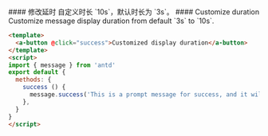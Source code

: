 
<cn>
#### 修改延时
自定义时长 `10s`，默认时长为 `3s`。
</cn>

<us>
#### Customize duration
Customize message display duration from default `3s` to `10s`.
</us>

```html
<template>
  <a-button @click="success">Customized display duration</a-button>
</template>
<script>
import { message } from 'antd'
export default {
  methods: {
    success () {
      message.success('This is a prompt message for success, and it will disappear in 10 seconds', 10);
    },
  }
}
</script>
```

